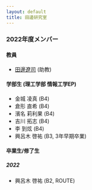 ```yaml
---
layout: default
title: 田邊研究室
---
```


### 2022年度メンバー

#### 教員

- [田邊遼司](https://ryojitanabe.github.io/index-j) (助教)

#### 学部生 (理工学部 情報工学EP)

- 金城 凌真 (B4)
- 倉形 直希 (B4)
- 濱名 莉利果 (B4)
- 吉川 拓志 (B4)
- 李 到炫 (B4)
- 興呂木 啓祐 (B3, 3年早期卒業)

#### 卒業生/修了生

##### 2022

- 興呂木 啓祐 (B2, ROUTE)
